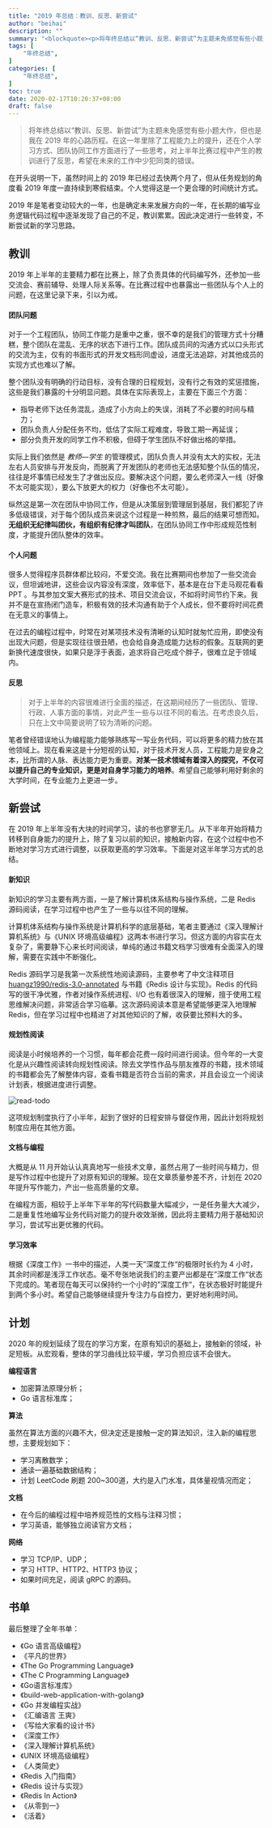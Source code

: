 ```yaml
---
title: "2019 年总结：教训、反思、新尝试"
author: "beihai"
description: ""
summary: "<blockquote><p>将年终总结以“教训、反思、新尝试”为主题未免感觉有些小题大作，但这也是我在 2019 年的心路历程。在这一年里除了工程能力上的提升，还在个人学习方式、团队协同工作方面进行了一些思考，对上半年比赛过程中产生的教训进行了反思，希望在未来的工作中少犯同类的错误。</p></blockquote>"
tags: [
  	"年终总结",
]
categories: [
    "年终总结",
]
toc: true
date: 2020-02-17T10:20:37+08:00
draft: false
---
```


> 将年终总结以“教训、反思、新尝试”为主题未免感觉有些小题大作，但也是我在 2019 年的心路历程。在这一年里除了工程能力上的提升，还在个人学习方式、团队协同工作方面进行了一些思考，对上半年比赛过程中产生的教训进行了反思，希望在未来的工作中少犯同类的错误。

在开头说明一下，虽然时间上的 2019 年已经过去快两个月了，但从任务规划的角度看 2019 年度一直持续到寒假结束。个人觉得这是一个更合理的时间统计方式。

2019 年是笔者变动较大的一年，也是确定未来发展方向的一年，在长期的编写业务逻辑代码过程中逐渐发现了自己的不足，教训累累。因此决定进行一些转变，不断尝试新的学习思路。

## 教训

2019 年上半年的主要精力都在比赛上，除了负责具体的代码编写外，还参加一些交流会、赛前辅导、处理人际关系等。在比赛过程中也暴露出一些团队与个人上的问题，在这里记录下来，引以为戒。

#### 团队问题

对于一个工程团队，协同工作能力是重中之重，很不幸的是我们的管理方式十分糟糕，整个团队在混乱、无序的状态下进行工作。团队成员间的沟通方式以口头形式的交流为主，仅有的书面形式的开发文档形同虚设，进度无法追踪，对其他成员的实现方式也难以了解。

整个团队没有明确的行动目标，没有合理的日程规划，没有行之有效的奖惩措施，这些是我们暴露的十分明显问题。具体在实际表现上，主要在下面三个方面：

- 指导老师下达任务混乱，造成了小方向上的失误，消耗了不必要的时间与精力；
- 团队负责人分配任务不均，低估了实际工程难度，导致工期一再延误；
- 部分负责开发的同学工作不积极，但碍于学生团队不好做出格的举措。

实际上我们依然是 *教师—学生* 的管理模式，团队负责人并没有太大的实权，无法左右人员安排与开发反向，而脱离了开发团队的老师也无法感知整个队伍的情况，往往是坏事情已经发生了才做出反应。要解决这个问题，要么老师深入一线（好像不太可能实现），要么下放更大的权力（好像也不太可能）。

纵然这是第一次在团队中协同工作，但是从决策层到管理层到基层，我们都犯了许多低级错误，对于每个团队成员来说这个过程是一种煎熬，最后的结果可想而知。**无组织无纪律叫团伙，有组织有纪律才叫团队**，在团队协同工作中形成规范性制度，才能提升团队整体的效率。

#### 个人问题

很多人觉得程序员群体都比较闷，不爱交流。我在比赛期间也参加了一些交流会议，但坦诚地讲，这些会议内容没有深度，效率低下，基本是在台下走马观花看看 PPT 。与其参加文案大赛形式的技术、项目交流会议，不如将时间节约下来。我并不是在宣扬闭门造车，积极有效的技术沟通有助于个人成长，但不要将时间花费在无意义的事情上。

在过去的编程过程中，时常在对某项技术没有清晰的认知时就匆忙应用，即使没有出现大问题，但是实现往往很丑陋，也会给自身造成能力达标的假象。互联网的更新换代速度很快，如果只是浮于表面，追求将自己吃成个胖子，很难立足于领域内。

#### 反思

> 对于上半年的内容很难进行全面的描述，在这期间经历了一些团队、管理、行政、人事方面的事情，对此产生一些与以往不同的看法。在考虑良久后，只在上文中简要说明了较为清晰的问题。

笔者曾经错误地认为编程能力能够熟练写一写业务代码，可以将更多的精力放在其他领域上。现在看来这是十分短视的认知，对于技术开发人员，工程能力是安身之本，比所谓的人脉、表达能力更为重要。**对某一技术领域有着深入的探究，不仅可以提升自己的专业知识，更是对自身学习能力的培养**。希望自己能够利用好剩余的大学时间，在专业能力上更进一步。

## 新尝试

在 2019 年上半年没有大块的时间学习，读的书也寥寥无几。从下半年开始将精力转移到自身能力的提升上，除了复习以前的知识，接触新内容，在这个过程中也不断地对学习方式进行调整，以获取更高的学习效率。下面是对这半年学习方式的总结。

#### 新知识

新知识的学习主要有两方面，一是了解计算机体系结构与操作系统，二是 Redis 源码阅读，在学习过程中也产生了一些与以往不同的理解。

计算机体系结构与操作系统是计算机科学的底层基础，笔者主要通过《深入理解计算机系统》与《UNIX 环境高级编程》这两本书进行学习。但这方面的内容实在太复杂了，需要静下心来长时间阅读，单纯的通过书籍文档学习很难有全面深入的理解，需要在实践中不断强化。

Redis 源码学习是我第一次系统性地阅读源码，主要参考了中文注释项目 [huangz1990/redis-3.0-annotated](https://github.com/huangz1990/redis-3.0-annotated) 与书籍《Redis 设计与实现》。Redis 的代码写的很干净优雅，作者对操作系统进程、I/O 也有着很深入的理解，擅于使用工程思维解决问题，非常适合学习临摹。这次源码阅读本意是希望能够更深入地理解 Redis，但在学习过程中也精进了对其他知识的了解，收获要比预料大的多。

#### 规划性阅读

阅读是小时候培养的一个习惯，每年都会花费一段时间进行阅读。但今年的一大变化是从兴趣性阅读转向规划性阅读。除去文学性作品与朋友推荐的书籍，技术领域的书籍都会先了解整体内容，查看书籍是否符合当前的需求，并且会设立一个阅读计划表，根据进度进行调整。

![read-todo](image-20200217203157468.png)

这项规划制度执行了小半年，起到了很好的日程安排与督促作用，因此计划将规划制度应用在其他方面。

#### 文档与编程

大概是从 11 月开始认认真真地写一些技术文章，虽然占用了一些时间与精力，但是写作过程中也提升了对原有知识的理解。现在文章质量参差不齐，计划在 2020 年提升写作能力，产出一些高质量的文章。

在编程方面，相较于上半年下半年的写代码数量大幅减少，一是任务量大大减少，二是重复性地编写业务代码对能力的提升收效渐微，因此将主要精力用于基础知识学习，尝试写出更优雅的代码。

#### 学习效率

根据《深度工作》一书中的描述，人类一天”深度工作“的极限时长约为 4 小时，其余时间都是浅浮工作状态。毫不夸张地说我们的主要产出都是在”深度工作“状态下完成的。笔者现在每天可以保持约一个小时的”深度工作“，在状态极好时能提升到两个多小时。希望自己能够继续提升专注力与自控力，更好地利用时间。

## 计划

2020 年的规划延续了现在的学习方案，在原有知识的基础上，接触新的领域，补足短板。从宏观看，整体的学习曲线比较平缓，学习负担应该不会很大。

**编程语言**

- 加密算法原理分析；
- Go 语言标准库；

**算法**

虽然在算法方面的兴趣不大，但决定还是接触一定的算法知识，注入新的编程思想，主要规划如下：

- 学习离散数学；
- 通读一遍基础数据结构；
- 计划 LeetCode 刷题 200~300道，大约是入门水准，具体量视情况而定；

**文档**

- 在今后的编程过程中培养规范性的文档与注释习惯；
- 学习英语，能够独立阅读官方文档；

**网络**

- 学习 TCP/IP、UDP；
- 学习 HTTP、HTTP2、HTTP3 协议；
- 如果时间充足，阅读 gRPC 的源码。

## 书单

最后整理了全年书单：

- 《Go 语言高级编程》
- 《平凡的世界》
- 《The Go Programming Language》
- 《The C Programming Language》
- 《Go语言标准库》
- 《build-web-application-with-golang》
- 《Go 并发编程实战》
- 《汇编语言 王爽》
- 《写给大家看的设计书》
- 《深度工作》
- 《深入理解计算机系统》
- 《UNIX 环境高级编程》
- 《人类简史》
- 《Redis 入门指南》
- 《Redis 设计与实现》
- 《Redis In Action》
- 《从零到一》
- 《活着》
